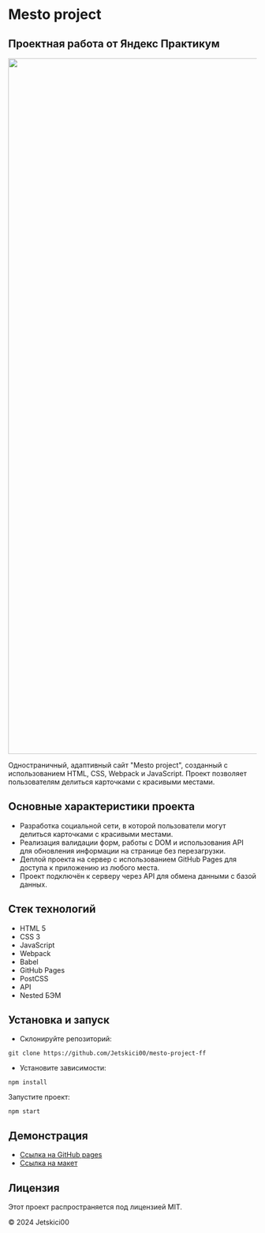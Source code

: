 # Mesto project
## Проектная работа от Яндекс Практикум
<img width="1411" src="https://github.com/Jetskici00/mesto-project-ff/assets/94981434/e9f00511-d5e2-404c-b157-24ae20e2775c">

Одностраничный, адаптивный сайт "Mesto project", созданный с использованием HTML, CSS, Webpack и JavaScript. Проект позволяет пользователям делиться карточками с красивыми местами.

## Основные характеристики проекта
- Разработка социальной сети, в которой пользователи могут делиться карточками с красивыми местами.
- Реализация валидации форм, работы с DOM и использования API для обновления информации на странице без перезагрузки.
- Деплой проекта на сервер с использованием GitHub Pages для доступа к приложению из любого места.
- Проект подключён к серверу через API для обмена данными с базой данных.

## Стек технологий
- HTML 5
- CSS 3
- JavaScript
- Webpack
- Babel
- GitHub Pages
- PostCSS
- API
- Nested БЭМ

## Установка и запуск
- Склонируйте репозиторий:
```
git clone https://github.com/Jetskici00/mesto-project-ff
```
- Установите зависимости:
```
npm install
```
Запустите проект:
```
npm start
```
## Демонстрация
- [Ссылка на GitHub pages](https://jetskici00.github.io/mesto-project-ff/)
- [Ссылка на макет](https://clck.ru/XwjTr)
## Лицензия
Этот проект распространяется под лицензией MIT.

© 2024 Jetskici00
